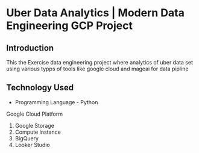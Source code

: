 # Uber Data Analytics | Modern Data Engineering GCP Project

## Introduction 
This the Exercise data engineering project where analytics of uber data set using various typps of tools like google cloud and mageai for data pipline

## Technology Used
- Programming Language - Python

Google Cloud Platform
1. Google Storage
2. Compute Instance 
3. BigQuery
4. Looker Studio
